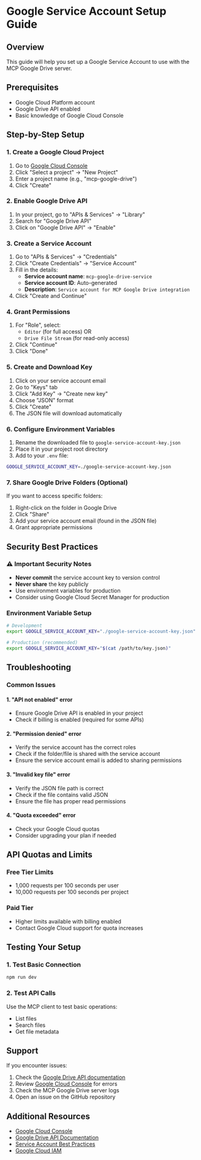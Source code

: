 # Google Service Account Setup Guide

## Overview

This guide will help you set up a Google Service Account to use with the MCP Google Drive server.

## Prerequisites

- Google Cloud Platform account
- Google Drive API enabled
- Basic knowledge of Google Cloud Console

## Step-by-Step Setup

### 1. Create a Google Cloud Project

1. Go to [Google Cloud Console](https://console.cloud.google.com/)
2. Click "Select a project" → "New Project"
3. Enter a project name (e.g., "mcp-google-drive")
4. Click "Create"

### 2. Enable Google Drive API

1. In your project, go to "APIs & Services" → "Library"
2. Search for "Google Drive API"
3. Click on "Google Drive API" → "Enable"

### 3. Create a Service Account

1. Go to "APIs & Services" → "Credentials"
2. Click "Create Credentials" → "Service Account"
3. Fill in the details:
   - **Service account name**: `mcp-google-drive-service`
   - **Service account ID**: Auto-generated
   - **Description**: `Service account for MCP Google Drive integration`
4. Click "Create and Continue"

### 4. Grant Permissions

1. For "Role", select:
   - `Editor` (for full access) OR
   - `Drive File Stream` (for read-only access)
2. Click "Continue"
3. Click "Done"

### 5. Create and Download Key

1. Click on your service account email
2. Go to "Keys" tab
3. Click "Add Key" → "Create new key"
4. Choose "JSON" format
5. Click "Create"
6. The JSON file will download automatically

### 6. Configure Environment Variables

1. Rename the downloaded file to `google-service-account-key.json`
2. Place it in your project root directory
3. Add to your `.env` file:

```bash
GOOGLE_SERVICE_ACCOUNT_KEY=./google-service-account-key.json
```

### 7. Share Google Drive Folders (Optional)

If you want to access specific folders:

1. Right-click on the folder in Google Drive
2. Click "Share"
3. Add your service account email (found in the JSON file)
4. Grant appropriate permissions

## Security Best Practices

### ⚠️ Important Security Notes

- **Never commit** the service account key to version control
- **Never share** the key publicly
- Use environment variables for production
- Consider using Google Cloud Secret Manager for production

### Environment Variable Setup

```bash
# Development
export GOOGLE_SERVICE_ACCOUNT_KEY="./google-service-account-key.json"

# Production (recommended)
export GOOGLE_SERVICE_ACCOUNT_KEY="$(cat /path/to/key.json)"
```

## Troubleshooting

### Common Issues

#### 1. "API not enabled" error

- Ensure Google Drive API is enabled in your project
- Check if billing is enabled (required for some APIs)

#### 2. "Permission denied" error

- Verify the service account has the correct roles
- Check if the folder/file is shared with the service account
- Ensure the service account email is added to sharing permissions

#### 3. "Invalid key file" error

- Verify the JSON file path is correct
- Check if the file contains valid JSON
- Ensure the file has proper read permissions

#### 4. "Quota exceeded" error

- Check your Google Cloud quotas
- Consider upgrading your plan if needed

## API Quotas and Limits

### Free Tier Limits

- 1,000 requests per 100 seconds per user
- 10,000 requests per 100 seconds per project

### Paid Tier

- Higher limits available with billing enabled
- Contact Google Cloud support for quota increases

## Testing Your Setup

### 1. Test Basic Connection

```bash
npm run dev
```

### 2. Test API Calls

Use the MCP client to test basic operations:

- List files
- Search files
- Get file metadata

## Support

If you encounter issues:

1. Check the [Google Drive API documentation](https://developers.google.com/drive/api)
2. Review [Google Cloud Console](https://console.cloud.google.com/) for errors
3. Check the MCP Google Drive server logs
4. Open an issue on the GitHub repository

## Additional Resources

- [Google Cloud Console](https://console.cloud.google.com/)
- [Google Drive API Documentation](https://developers.google.com/drive/api)
- [Service Account Best Practices](https://cloud.google.com/iam/docs/service-accounts)
- [Google Cloud IAM](https://cloud.google.com/iam/docs)
